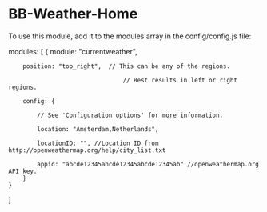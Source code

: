 # BB-Weather-Home


To use this module, add it to the modules array in the config/config.js file:

modules: [
	{
		module: "currentweather",
		
		position: "top_right",	// This can be any of the regions.
		
									// Best results in left or right regions.
		
		config: {
			
			// See 'Configuration options' for more information.
			
			location: "Amsterdam,Netherlands",
			
			locationID: "", //Location ID from http://openweathermap.org/help/city_list.txt
			
			appid: "abcde12345abcde12345abcde12345ab" //openweathermap.org API key.
		}
	}
]
